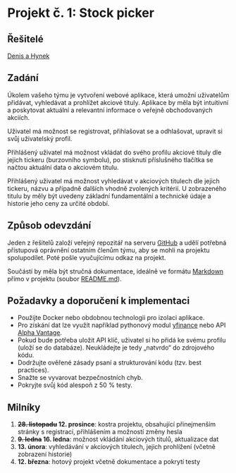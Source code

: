 # Projekt č. 1: Stock picker

## Řešitelé
[Denis a Hynek](https://github.com/DenisHosek/Stocks)

## Zadání
Úkolem vašeho týmu je vytvoření webové aplikace, která umožní uživatelům přidávat, vyhledávat a prohlížet akciové tituly. Aplikace by měla být intuitivní a poskytovat aktuální a relevantní informace o veřejně obchodovaných akciích.

Uživatel má možnost se registrovat, přihlašovat se a odhlašovat, upravit si svůj uživatelský profil.

Přihlášený uživatel má možnost vkládat do svého profilu akciové tituly dle jejich tickeru (burzovního symbolu), po stisknutí příslušného tlačítka se načtou aktuální data o akciovém titulu.

Přihlášený uživatel má možnost vyhledávat v akciových titulech dle jejich tickeru, názvu a případně dalších vhodně zvolených kritérií. U zobrazeného titulu by měly být uvedeny základní fundamentální a technické údaje a historie jeho ceny za určité období.

## Způsob odevzdání
Jeden z řešitelů založí veřejný repozitář na serveru [GitHub](https://github.com/) a udělí potřebná přístupová oprávnění ostatním členům týmu, aby se mohli na projektu spolupodílet. Poté pošle vyučujícímu odkaz na projekt.

Součástí by měla být stručná dokumentace, ideálně ve formátu [Markdown](https://www.markdownguide.org/) přímo v projektu (soubor [README.md](https://docs.github.com/en/repositories/managing-your-repositorys-settings-and-features/customizing-your-repository/about-readmes)).

## Požadavky a doporučení k implementaci
 * Použijte Docker nebo obdobnou technologii pro izolaci aplikace.
 * Pro získání dat lze využít například pythonový modul [yfinance](https://pypi.org/project/yfinance/) nebo API [Alpha Vantage](https://www.alphavantage.co/).
 * Pokud bude potřeba uložit API klíč, uživatel si ho přidá ke svému profilu (uloží se do databáze). Neukládejte je tedy „natvrdo“ do zdrojového kódu.
 * Dodržujte ověřené zásady psaní a strukturování kódu (tzv. best practices).
 * Snažte se vyvarovat bezpečnostních chyb.
 * Pokryjte svůj kód alespoň z 50 % testy.

## Milníky
 1. **~~28. listopadu~~ 12. prosince**: kostra projektu, obsahující přinejmenším stránky s registrací, přihlášením a možností změny hesla
 2. **~~9. ledna~~ 16. ledna**: možnost vkládání akciových titulů, aktualizace dat
 3. **13. února**: vyhledávání v akciových titulech, jejich prohlížení (včetně zobrazení historie)
 4. **12. března**: hotový projekt včetně dokumentace a pokrytí testy
